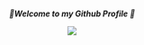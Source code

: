 <h5 align="center">🌇Welcome to my Github Profile 🌆</p>
<img src="https://user-images.githubusercontent.com/74038190/212284100-561aa473-3905-4a80-b561-0d28506553ee.gif"></img>

